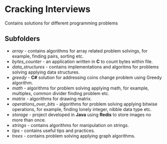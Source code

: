 # Cracking Interviews

Contains solutions for different programming problems

## Subfolders

- _array_ - contains algorithms for array related problem solvings, for example, finding pairs, sorting etc.
- _bytes_counter_ - an application written in **C** to count bytes within file.
- _data_structures_ - contains implementations and algoritms for problems solving applying data structures.
- _greedy_ - **C#** solution for addressing coins change problem using Greedy algorithm.
- _math_ - algorithms for problem solving applying math, for example, multiples, common divider finding problem etc. 
- _matrix_ - algorithms for drawing matrix. 
- _operations_over_bits_ - algorithms for problem solving applying bitwise operations, for example, finding lonely integer, nibble data type etc.
- _storage_ - project developed in **Java** using **Redis** to store images no more than once. 
- _strings_ - contains algorithms for manipulation on strings. 
- _tips_ - contains useful tips and practices.
- _trees_ - contains problem solving applying graph algorithms.
